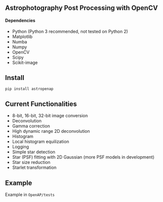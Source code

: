## Astrophotography Post Processing with OpenCV
#### Dependencies
* Python (Python 3 recommended, not tested on Python 2)
* Matplotlib
* Numba
* Numpy
* OpenCV
* Scipy
* Scikit-image


## Install
```pip install astropenap```

## Current Functionalities
* 8-bit, 16-bit, 32-bit image conversion
* Deconvolution
* Gamma correction
* High dynamic range 2D deconvolution
* Histogram
* Local histogram equilization
* Logging
* Simple star detection
* Star (PSF) fitting with 2D Gaussian (more PSF models in development)
* Star size reduction
* Starlet transformation

## Example
Example in ```OpenAP/tests```

